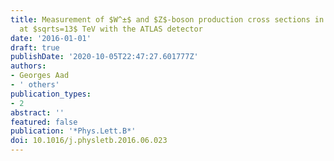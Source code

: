 ```yaml
---
title: Measurement of $W^±$ and $Z$-boson production cross sections in $pp$ collisions
  at $sqrts=13$ TeV with the ATLAS detector
date: '2016-01-01'
draft: true
publishDate: '2020-10-05T22:47:27.601777Z'
authors:
- Georges Aad
- ' others'
publication_types:
- 2
abstract: ''
featured: false
publication: '*Phys.Lett.B*'
doi: 10.1016/j.physletb.2016.06.023
---
```


